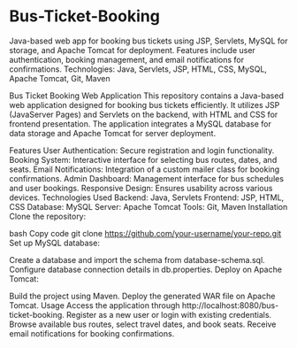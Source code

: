 # Bus-Ticket-Booking
Java-based web app for booking bus tickets using JSP, Servlets, MySQL for storage, and Apache Tomcat for deployment. Features include user authentication, booking management, and email notifications for confirmations.  Technologies: Java, Servlets, JSP, HTML, CSS, MySQL, Apache Tomcat, Git, Maven




Bus Ticket Booking Web Application
This repository contains a Java-based web application designed for booking bus tickets efficiently. It utilizes JSP (JavaServer Pages) and Servlets on the backend, with HTML and CSS for frontend presentation. The application integrates a MySQL database for data storage and Apache Tomcat for server deployment.

Features
User Authentication: Secure registration and login functionality.
Booking System: Interactive interface for selecting bus routes, dates, and seats.
Email Notifications: Integration of a custom mailer class for booking confirmations.
Admin Dashboard: Management interface for bus schedules and user bookings.
Responsive Design: Ensures usability across various devices.
Technologies Used
Backend: Java, Servlets
Frontend: JSP, HTML, CSS
Database: MySQL
Server: Apache Tomcat
Tools: Git, Maven
Installation
Clone the repository:

bash
Copy code
git clone https://github.com/your-username/your-repo.git
Set up MySQL database:

Create a database and import the schema from database-schema.sql.
Configure database connection details in db.properties.
Deploy on Apache Tomcat:

Build the project using Maven.
Deploy the generated WAR file on Apache Tomcat.
Usage
Access the application through http://localhost:8080/bus-ticket-booking.
Register as a new user or login with existing credentials.
Browse available bus routes, select travel dates, and book seats.
Receive email notifications for booking confirmations.

